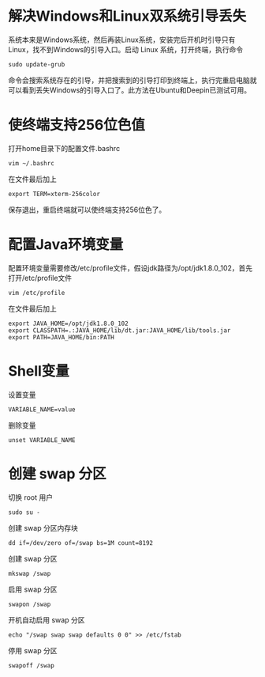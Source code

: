 # 解决Windows和Linux双系统引导丢失

系统本来是Windows系统，然后再装Linux系统，安装完后开机时引导只有Linux，找不到Windows的引导入口。启动 Linux 系统，打开终端，执行命令

```shell
sudo update-grub
```

命令会搜索系统存在的引导，并把搜索到的引导打印到终端上，执行完重启电脑就可以看到丢失Windows的引导入口了。此方法在Ubuntu和Deepin已测试可用。

# 使终端支持256位色值

打开home目录下的配置文件.bashrc

```shell
vim ~/.bashrc
```

在文件最后加上

```shell
export TERM=xterm-256color
```

保存退出，重启终端就可以使终端支持256位色了。

# 配置Java环境变量

配置环境变量需要修改/etc/profile文件，假设jdk路径为/opt/jdk1.8.0_102，首先打开/etc/profile文件

```shell
vim /etc/profile
```

在文件最后加上

```shell
export JAVA_HOME=/opt/jdk1.8.0_102
export CLASSPATH=.:JAVA_HOME/lib/dt.jar:JAVA_HOME/lib/tools.jar
export PATH=JAVA_HOME/bin:PATH
```

# Shell变量

设置变量

```shell
VARIABLE_NAME=value
```

删除变量

```shell
unset VARIABLE_NAME
```

# 创建 swap 分区

切换 root 用户

```shell
sudo su -
```

创建 swap 分区内存块

```shell
dd if=/dev/zero of=/swap bs=1M count=8192
```

创建 swap 分区

```shell
mkswap /swap
```

启用 swap 分区

```shell
swapon /swap
```

开机自动启用 swap 分区

```shell
echo "/swap swap swap defaults 0 0" >> /etc/fstab
```

停用 swap 分区

```shell
swapoff /swap
```

